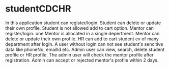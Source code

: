 # studentCDCHR
In this application student can register/login. Student can delete or update their own profile. Student is not allowed add to cart option. Mentor can register/login. one Mentor is allocated in a single depertment. Mentor can delete or update their own profile. HR can add to cart student cv of many department after login.   A user without login can not see student's sencitive data like phoneNo, emailId etc.   Admin user can view, search, delete student profile or HR profile. The admin user will check the mentor profile after registration. Admin can accept or rejected mentor's profile within 2 days.
